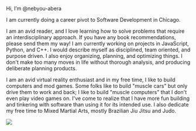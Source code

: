 Hi, I’m @nebyou-abera

I am currently doing a career pivot to Software Development in Chicago. 

I am an avid reader, and I love learning how to solve problems that require an interdisciplinary approach. If you have any book recommendations, please send them my way! I am currently working on projects in JavaScript, Python, and C++. I would describe myself as disciplined, team oriented, and purpose driven. I also enjoy organizing, planning, and optimizing things. I don't make too many moves in life without thorough analysis, and producing deliberate planning products.

I am an avid virtual reality enthusiast and in my free time, I like to build computers and mod games. Some folks like to build "muscle cars" but only drive them to work and back; I like to build "muscle computers" that I don't even play video games on. I've come to realize that I have more fun building and tinkering with software than using it for its intended use. I also dedicate my free time to Mixed Martial Arts, mostly Brazilian Jiu Jitsu and Judo.

![](https://github.com/nebyou-abera/transition/blob/main/csp/machine_learning_pathway.png)
